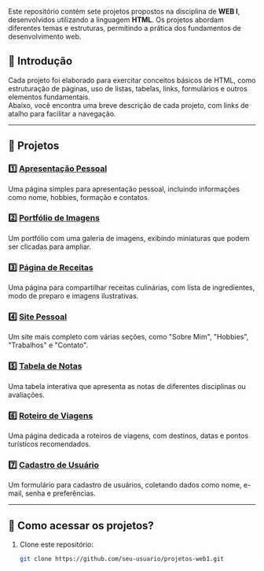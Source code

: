 Este repositório contém sete projetos propostos na disciplina de **WEB I**, desenvolvidos utilizando a linguagem **HTML**. Os projetos abordam diferentes temas e estruturas, permitindo a prática dos fundamentos de desenvolvimento web.

## 📝 Introdução

Cada projeto foi elaborado para exercitar conceitos básicos de HTML, como estruturação de páginas, uso de listas, tabelas, links, formulários e outros elementos fundamentais.  
Abaixo, você encontra uma breve descrição de cada projeto, com links de atalho para facilitar a navegação.

---

## 📁 Projetos

### 1️⃣ [Apresentação Pessoal]()
Uma página simples para apresentação pessoal, incluindo informações como nome, hobbies, formação e contatos.

### 2️⃣ [Portfólio de Imagens](projeto2-portfolio-imagens/)
Um portfólio com uma galeria de imagens, exibindo miniaturas que podem ser clicadas para ampliar.

### 3️⃣ [Página de Receitas](projeto3-pagina-receitas/)
Uma página para compartilhar receitas culinárias, com lista de ingredientes, modo de preparo e imagens ilustrativas.

### 4️⃣ [Site Pessoal](projeto4-site-pessoal/)
Um site mais completo com várias seções, como "Sobre Mim", "Hobbies", "Trabalhos" e "Contato".

### 5️⃣ [Tabela de Notas](projeto5-tabela-notas/)
Uma tabela interativa que apresenta as notas de diferentes disciplinas ou avaliações.

### 6️⃣ [Roteiro de Viagens](projeto6-roteiro-viagens/)
Uma página dedicada a roteiros de viagens, com destinos, datas e pontos turísticos recomendados.

### 7️⃣ [Cadastro de Usuário](projeto7-cadastro-usuario/)
Um formulário para cadastro de usuários, coletando dados como nome, e-mail, senha e preferências.

---

## 🚀 Como acessar os projetos?

1. Clone este repositório:
   ```bash
   git clone https://github.com/seu-usuario/projetos-web1.git
